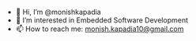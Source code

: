 - 👋 Hi, I’m @monishkapadia
- 👀 I’m interested in Embedded Software Development
- 📫 How to reach me: monish.kapadia10@gmail.com

<!---
monishkapadia/monishkapadia is a ✨ special ✨ repository because its `README.md` (this file) appears on your GitHub profile.
You can click the Preview link to take a look at your changes.
--->
